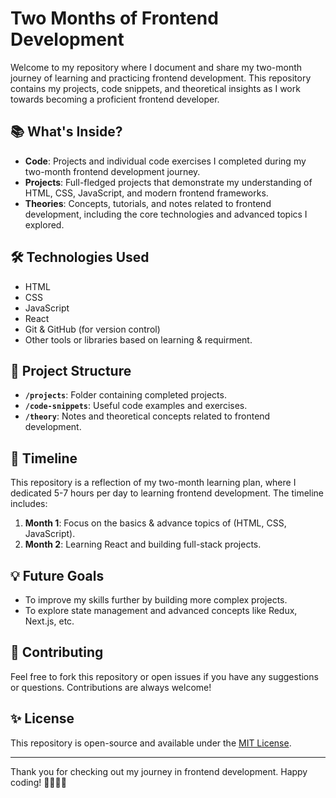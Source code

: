 # Two Months of Frontend Development

Welcome to my repository where I document and share my two-month journey of learning and practicing frontend development. 
This repository contains my projects, code snippets, and theoretical insights as I work towards becoming a proficient frontend developer.

## 📚 What's Inside?
- **Code**: Projects and individual code exercises I completed during my two-month frontend development journey.
- **Projects**: Full-fledged projects that demonstrate my understanding of HTML, CSS, JavaScript, and modern frontend frameworks.
- **Theories**: Concepts, tutorials, and notes related to frontend development, including the core technologies and advanced topics I explored.

## 🛠️ Technologies Used
- HTML
- CSS
- JavaScript
- React 
- Git & GitHub (for version control)
- Other tools or libraries based on learning & requirment.

## 🚀 Project Structure
- **`/projects`**: Folder containing completed projects.
- **`/code-snippets`**: Useful code examples and exercises.
- **`/theory`**: Notes and theoretical concepts related to frontend development.

## 📅 Timeline
This repository is a reflection of my two-month learning plan, where I dedicated 5-7 hours per day to learning frontend development. 
The timeline includes:

1. **Month 1**: Focus on the basics & advance topics of (HTML, CSS, JavaScript).
2. **Month 2**: Learning React and building full-stack projects.

## 💡 Future Goals
- To improve my skills further by building more complex projects.
- To explore state management and advanced concepts like Redux, Next.js, etc.

## 🤝 Contributing
Feel free to fork this repository or open issues if you have any suggestions or questions. Contributions are always welcome!

## ✨ License
This repository is open-source and available under the [MIT License](LICENSE).

---

Thank you for checking out my journey in frontend development. Happy coding! 👨‍💻👩‍💻
